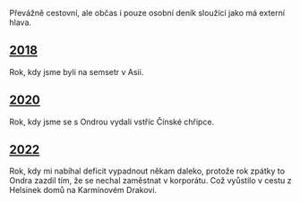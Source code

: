 Převážně cestovní, ale občas i pouze osobní deník sloužící jako má externí hlava.

## [2018](2018.md)

Rok, kdy jsme byli na semsetr v Asii.

## [2020](2020.md)

Rok, kdy jsme se s Ondrou vydali vstříc Čínské chřipce.

## [2022](2022.md)

Rok, kdy mi nabíhal deficit vypadnout někam daleko, protože rok zpátky to Ondra zazdil tím, že se nechal zaměstnat v korporátu. Což vyůstilo v cestu z Helsinek domů na Karmínovém Drakovi.